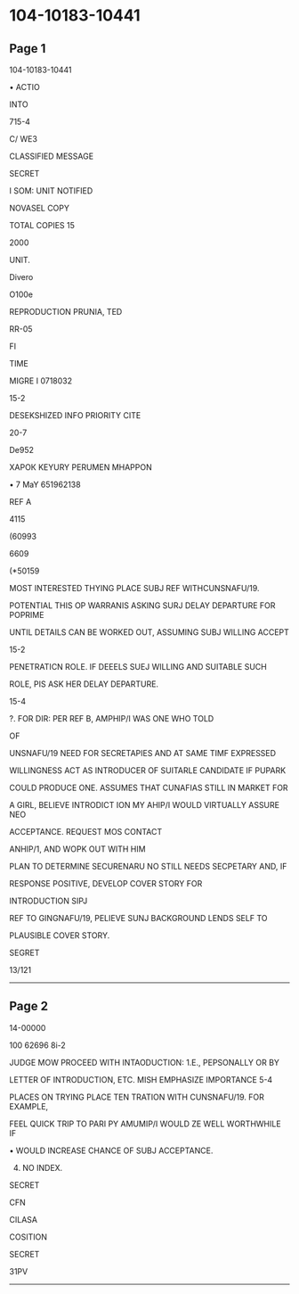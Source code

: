 # 104-10183-10441

## Page 1

104-10183-10441

• ACTIO

INTO

715-4

C/ WE3

CLASSIFIED MESSAGE

SECRET

I SOM: UNIT NOTIFIED

NOVASEL COPY

TOTAL COPIES 15

2000

UNIT.

Divero

O100e

REPRODUCTION PRUNIA, TED

RR-05

FI

TIME

MIGRE I 0718032

15-2

DESEKSHIZED INFO PRIORITY CITE

20-7

De952

ХАРОК KEYURY PERUMEN MHAPPON

• 7 MaY 651962138

REF A

4115

(60993

6609

(*50159

MOST INTERESTED THYING PLACE SUBJ REF WITHCUNSNAFU/19.

POTENTIAL THIS OP WARRANIS ASKING SURJ DELAY DEPARTURE FOR POPRIME

UNTIL DETAILS CAN BE WORKED OUT, ASSUMING SUBJ WILLING ACCEPT

15-2

PENETRATICN ROLE. IF DEEELS SUEJ WILLING AND SUITABLE SUCH

ROLE, PIS ASK HER DELAY DEPARTURE.

15-4

?. FOR DIR: PER REF B, AMPHIP/I WAS ONE WHO TOLD

OF

UNSNAFU/19 NEED FOR SECRETAPIES AND AT SAME TIMF EXPRESSED

WILLINGNESS ACT AS INTRODUCER OF SUITARLE CANDIDATE IF PUPARK

COULD PRODUCE ONE. ASSUMES THAT CUNAFIAS STILL IN MARKET FOR

A GIRL, BELIEVE INTRODICT ION MY AHIP/I WOULD VIRTUALLY ASSURE NEO

ACCEPTANCE. REQUEST MOS CONTACT

ANHIP/1, AND WOPK OUT WITH HIM

PLAN TO DETERMINE SECURENARU NO STILL NEEDS SECPETARY AND, IF

RESPONSE POSITIVE, DEVELOP COVER STORY FOR

INTRODUCTION SIPJ

REF TO GINGNAFU/19, PELIEVE SUNJ BACKGROUND LENDS SELF TO

PLAUSIBLE COVER STORY.

SEGRET

13/121

---

## Page 2

14-00000

100 62696 8i-2

JUDGE MOW PROCEED WITH INTAODUCTION: 1.E., PEPSONALLY OR BY

LETTER OF INTRODUCTION, ETC. MISH EMPHASIZE IMPORTANCE 5-4

PLACES ON TRYING PLACE TEN TRATION WITH CUNSNAFU/19. FOR EXAMPLE,

FEEL QUICK TRIP TO PARI PY AMUMIP/I WOULD ZE WELL WORTHWHILE IF

• WOULD INCREASE CHANCE OF SUBJ ACCEPTANCE.

4. NO INDEX.

SECRET

CFN

CILASA

COSITION

SECRET

31PV

---

